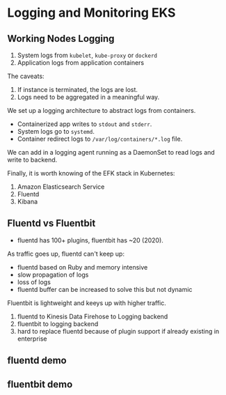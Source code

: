 # Logging and Monitoring EKS

## Working Nodes Logging

1. System logs from `kubelet`, `kube-proxy` or `dockerd`
2. Application logs from application containers

The caveats:

1. If instance is terminated, the logs are lost.
2. Logs need to be aggregated in a meaningful way.

We set up a logging architecture to abstract logs from containers.

- Containerized app writes to `stdout` and `stderr`.
- System logs go to `systemd`.
- Container redirect logs to `/var/log/containers/*.log` file.

We can add in a logging agent running as a DaemonSet to read logs and write to backend.

Finally, it is worth knowing of the EFK stack in Kubernetes:

1. Amazon Elasticsearch Service
2. Fluentd
3. Kibana

## Fluentd vs Fluentbit

- fluentd has 100+ plugins, fluentbit has ~20 (2020).

As traffic goes up, fluentd can't keep up:

- fluentd based on Ruby and memory intensive
- slow propagation of logs
- loss of logs
- fluentd buffer can be increased to solve this but not dynamic

Fluentbit is lightweight and keeys up with higher traffic.

1. fluentd to Kinesis Data Firehose to Logging backend
2. fluentbit to logging backend
3. hard to replace fluentd because of plugin support if already existing in enterprise

## fluentd demo

## fluentbit demo
